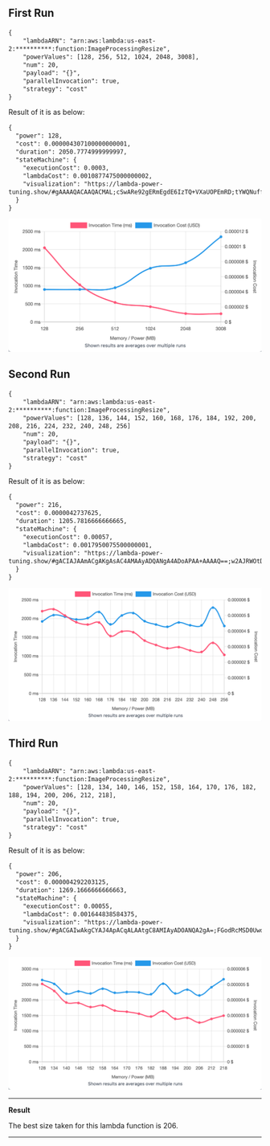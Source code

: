 ## First Run 
```
{
    "lambdaARN": "arn:aws:lambda:us-east-2:**********:function:ImageProcessingResize",
    "powerValues": [128, 256, 512, 1024, 2048, 3008],
    "num": 20,
    "payload": "{}",
    "parallelInvocation": true,
    "strategy": "cost"
}
```
Result of it is as below: 

```
{
  "power": 128,
  "cost": 0.000004307100000000001,
  "duration": 2050.7774999999997,
  "stateMachine": {
    "executionCost": 0.0003,
    "lambdaCost": 0.0010877475000000002,
    "visualization": "https://lambda-power-tuning.show/#gAAAAQACAAQACMAL;cSwARe92gERmEgdE6IzTQ+VXaUOPEmRD;tYWQNuffkDYZfJg20gPvNsDoAzcSmj03"
  }
}

```

<img src="graphs/first_run.png"
     style="float: center;" />

## Second Run 
```
{
    "lambdaARN": "arn:aws:lambda:us-east-2:**********:function:ImageProcessingResize",
    "powerValues": [128, 136, 144, 152, 160, 168, 176, 184, 192, 200, 208, 216, 224, 232, 240, 248, 256]
    "num": 20,
    "payload": "{}",
    "parallelInvocation": true,
    "strategy": "cost"
}
```
Result of it is as below: 

```
{
  "power": 216,
  "cost": 0.0000042737625,
  "duration": 1205.7816666666665,
  "stateMachine": {
    "executionCost": 0.00057,
    "lambdaCost": 0.0017950075500000001,
    "visualization": "https://lambda-power-tuning.show/#gACIAJAAmACgAKgAsAC4AMAAyADQANgA4ADoAPAA+AAAAQ==;w2AJRWOtDEXvJAJFY9ftREgV5kQi3OxESLe/RHvkzkTXZcxEA4OwRM3YoUQDuZZEEbOaRB+Vj0S8lYpE1ACpRAqtgEQ=;dfOaNlOHqDbSH6U2czyfNu8nojYJQq82eaCUNoO9pzZe66w2bZKbNohIlDZXZ482MqmYNg+/kjaPhZI2wLe4Ng8okTY="
  }
}

```

<img src="graphs/second_run.png"
     style="float: center;" />

## Third Run 
```
{
    "lambdaARN": "arn:aws:lambda:us-east-2:**********:function:ImageProcessingResize",
    "powerValues": [128, 134, 140, 146, 152, 158, 164, 170, 176, 182, 188, 194, 200, 206, 212, 218],
    "num": 20,
    "payload": "{}",
    "parallelInvocation": true,
    "strategy": "cost"
}
```
Result of it is as below: 

```
{
  "power": 206,
  "cost": 0.000004292203125,
  "duration": 1269.1666666666663,
  "stateMachine": {
    "executionCost": 0.00055,
    "lambdaCost": 0.001644838584375,
    "visualization": "https://lambda-power-tuning.show/#gACGAIwAkgCYAJ4ApACqALAAtgC8AMIAyADOANQA2gA=;FGodRcMSD0UwqO9EH6PtRMlp3UQ6xeNEOkvPRNBTykSxXMJEVe22RA6czEQOmK1EMLaxRFWlnkS1Xa1E/Yy6RA==;5X+xNlvtqDYn0pM2wN6YNkdGlDY8kJ42S8eVNsiDlzZYqZY2Jq6SNqBrqTZ4V5Q2GZCcNr4FkDY336E2miyzNg=="
  }
}

```

<img src="graphs/third_run.png"
     style="float: center;" />


---
**Result**

The best size taken for this lambda function is 206.

---

